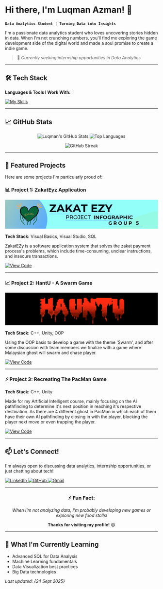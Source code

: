 # Hi there, I'm Luqman Azman! 👋

**`Data Analytics Student | Turning Data into Insights`**

I'm a passionate data analytics student who loves uncovering stories hidden in data. When I'm not crunching numbers, you'll find me exploring the game development side of the digital world and made a soul promise to create a indie game.

> 🚀 *Currently seeking internship opportunities in Data Analytics*

---

## 🛠️ Tech Stack

**Languages & Tools I Work With:**

[![My Skills](https://skillicons.dev/icons?i=c,cs,cpp,figma,java,js,php,py,unity,visualstudio,vscode,&theme=light)](https://skillicons.dev)

---

## 📈 GitHub Stats

<div align="center">
  
![Luqman's GitHub Stats](https://github-readme-stats.vercel.app/api?username=luqmanazman&show_icons=true&theme=radical&hide_border=true)
![Top Languages](https://github-readme-stats.vercel.app/api/top-langs/?username=luqmanazman&layout=compact&theme=radical&hide_border=true)

![GitHub Streak](https://streak-stats.demolab.com/?user=luqmanazman&theme=radical&hide_border=true)

</div>

---

## 🚀 Featured Projects

Here are some projects I'm particularly proud of:

### 📊 Project 1: ZakatEyz Application
![Project Image](https://github.com/lookMANimator/lookMANimator/blob/main/ZakatEzy%20Title.png)

**Tech Stack:** Visual Basics, Visual Studio, SQL

ZakatEZy is a software application system that solves the zakat payment process's problems, which include time-consuming, unclear instructions, and insecure transactions.

[![View Code](https://img.shields.io/badge/View-Code-blue?style=for-the-flat-square)](https://github.com/lookMANimator/ZakatEyz-Project)

---

### 📈 Project 2: HantU - A Swarm Game
![Project Image](https://github.com/lookMANimator/lookMANimator/blob/main/HantU%20Title.png)

**Tech Stack:** C++, Unity, OOP  

Using the OOP basis to develop a game with the theme 'Swarm', and after some discussion with team members we finalize with a game where Malaysian ghost will swarm and chase player.

[![View Code](https://img.shields.io/badge/View-Code-blue?style=for-the-flat-square)](https://github.com/lookMANimator/HantU-OOP-)

---

### ⚡ Project 3: Recreating The PacMan Game

**Tech Stack:** C++, Unity  

Made for my Artificial Intelligent course, mainly focusing on the AI pathfinding to determine it's next position in reaching it's respective destination. As there are 4 different ghost in PacMan in which each of them have their own AI pathfinding by closing in with the player, blocking the player next move or even trapping the player.

[![View Code](https://img.shields.io/badge/View-Code-blue?style=for-the-flat-square)](https://github.com/lookMANimator/Recreating-The-PacMan-Game)

---

## 📫 Let's Connect!

I'm always open to discussing data analytics, internship opportunities, or just chatting about tech!

<a href="www.linkedin.com/in/luqman-bin-azman" target="blank">
  <img src="https://skillicons.dev/icons?i=linkedin" alt="LinkedIn"/>
</a>
<a href="https://github.com/lookMANimator" target="blank">
  <img src="https://skillicons.dev/icons?i=github" alt="GitHub" />
</a>
<a href="mailto:luqman010305@gmail.com" target="blank">
  <img src="https://skillicons.dev/icons?i=gmail" alt="Gmail" />
</a>

---

<div align="center">

### ⚡ Fun Fact:
*When I'm not analyzing data, I'm probably developing new games or exploring new food stalls!*

**Thanks for visiting my profile!** 😄

</div>

---

## 🎯 What I'm Currently Learning

- Advanced SQL for Data Analysis
- Machine Learning fundamentals
- Data Visualization best practices
- Big Data technologies

*Last updated: {24 Sept 2025}*

